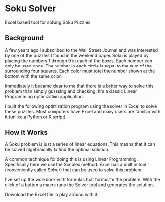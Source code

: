 # Soku Solver
Excel based tool for solving Soku Puzzles

## Background
A few years ago I subscribed to the Wall Street Journal and was interested by one of the puzzles I found in the weekend paper. 
Soku is played by placing the numbers 1 through 9 in each of the boxes. Each number can only be used once. The number in each circle is equal to the sum of the surrounding four squares. Each color must total the number shown at the bottom with the same color.

Immediately it became clear to me that there is a better way to solve this problem than simply guessing and checking. It's a classic Linear Programming optimization application. 

I built the following optimization program using the solver in Excel to solve these puzzles. Most computers have Excel and many users are familiar with it (unlike a Python or R script).

## How It Works
A Soku problem is just a series of linear equations. This means that it can be solved algebraically to find the optimal solution. 

A common technique for doing this is using Linear Programming. Specifically here we use the Simplex method. Excel has a built in tool (conveniently called Solver) that can be used to solve this problem. 

I've set up the workbook with formulas that formulate the problem. With the click of a button a macro runs the Solver tool and generates the solution.

Download the Excel file to play around with it.
